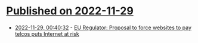 # [Published on 2022-11-29](index.md)

* [2022-11-29, 00:40:32](https://news.ycombinator.com/item?id=33782086) - [EU Regulator: Proposal to force websites to pay telcos puts Internet at risk](https://cyberlaw.stanford.edu/blog/2022/11/eus-top-telecom-regulator-big-telecoms-proposal-force-websites-pay-them-puts-internet)
